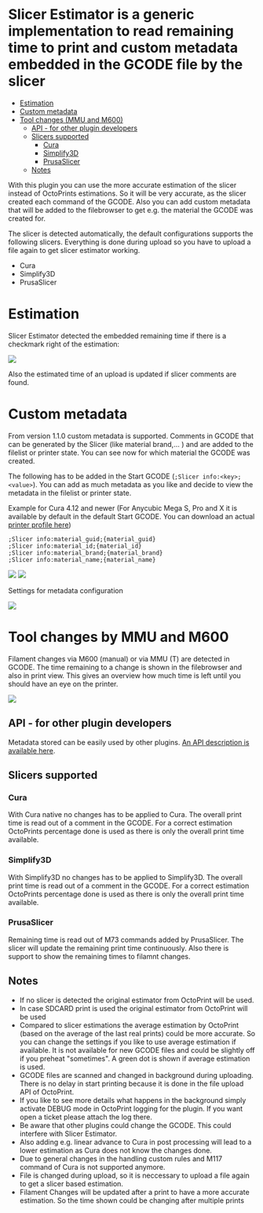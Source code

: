 # Slicer Estimator is a generic implementation to read remaining time to print and custom metadata embedded in the GCODE file by the slicer

- [Estimation](#estimation)
- [Custom metadata](#custom-metadata)
- [Tool changes (MMU and M600)](#tool-changes-by-mmu-and-m600)
  * [API - for other plugin developers](#api---for-other-plugin-developers)
  * [Slicers supported](#slicers-supported)
    + [Cura](#cura)
    + [Simplify3D](#simplify3d)
    + [PrusaSlicer](#prusaslicer)
  * [Notes](#notes)

With this plugin you can use the more accurate estimation of the slicer instead of OctoPrints estimations. So it will be very accurate, as the slicer created each command of the GCODE. 
Also you can add custom metadata that will be added to the filebrowser to get e.g. the material the GCODE was created for.

The slicer is detected automatically, the default configurations supports the following slicers. Everything is done during upload so you have to upload a file again to get slicer estimator working.

* Cura
* Simplify3D
* PrusaSlicer

# Estimation
Slicer Estimator detected the embedded remaining time if there is a checkmark right of the estimation:

![](images/Printer_Metadata.png)

Also the estimated time of an upload is updated if slicer comments are found.

# Custom metadata
From version 1.1.0 custom metadata is supported. Comments in GCODE that can be generated by the Slicer (like material brand,... ) and are added to the filelist or printer state. You can see now for which material the GCODE was created.

The following has to be added in the Start GCODE (`;Slicer info:<key>;<value>`). You can add as much metadata as you like and decide to view the metadata in the filelist or printer state. 

Example for Cura 4.12 and newer (For Anycubic Mega S, Pro and X it is available by default in the default Start GCODE. You can download an actual [printer profile here](https://github.com/NilsRo/Cura_Anycubic_MegaS_Profile))

    ;Slicer info:material_guid;{material_guid}
    ;Slicer info:material_id;{material_id}
    ;Slicer info:material_brand;{material_brand}
    ;Slicer info:material_name;{material_name}

![](images/File_Metadata_Custom.png)
![](images/Printer_Metadata.png)


Settings for metadata configuration

![](images/Settings_Metadata.png)

# Tool changes by MMU and M600
Filament changes via M600 (manual) or via MMU (T) are detected in GCODE. The time remaining to a change is shown in the filebrowser and also in print view. This gives an overview how much time is left until you should have an eye on the printer.

![](images/Filament_Change.png)

## API - for other plugin developers
Metadata stored can be easily used by other plugins. [An API description is available here](API_DOC.md).

## Slicers supported

### Cura
With Cura native no changes has to be applied to Cura. The overall print time is read out of a comment in the GCODE. For a correct estimation OctoPrints percentage done is used as there is only the overall print time available.

### Simplify3D
With Simplify3D no changes has to be applied to Simplify3D. The overall print time is read out of a comment in the GCODE. For a correct estimation OctoPrints percentage done is used as there is only the overall print time available.

### PrusaSlicer
Remaining time is read out of M73 commands added by PrusaSlicer. The slicer will update the remaining print time continuously. Also there is support to show the remaining times to filamnt changes.

## Notes
 * If no slicer is detected the original estimator from OctoPrint will be used.
 * In case SDCARD print is used the original estimator from OctoPrint will be used
 * Compared to slicer estimations the average estimation by OctoPrint (based on the average of the last real prints) could be more accurate. So you can change the settings if you like to use average estimation if available. It is not available for new GCODE files and could be slightly off if you preheat "sometimes". A green dot is shown if average estimation is used.
 * GCODE files are scanned and changed in background during uploading. There is no delay in start printing because it is done in the file upload API of OctoPrint.
 * If you like to see more details what happens in the background simply activate DEBUG mode in OctoPrint logging for the plugin. If you want open a ticket please attach the log there.
 * Be aware that other plugins could change the GCODE. This could interfere with Slicer Estimator.
 * Also adding e.g. linear advance to Cura in post processing will lead to a lower estimation as Cura does not know the changes done.
 * Due to general changes in the handling custom rules and M117 command of Cura is not supported anymore.
 * File is changed during upload, so it is neccessary to upload a file again to get a slicer based estimation.
 * Filament Changes will be updated after a print to have a more accurate estimation. So the time shown could be changing after multiple prints
